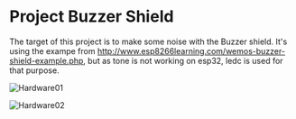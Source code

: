 # Project Buzzer Shield
The target of this project is to make some noise with the Buzzer shield. It's using the exampe from http://www.esp8266learning.com/wemos-buzzer-shield-example.php, but as tone is not working on esp32, ledc is used for that purpose.

![Hardware01](https://raw.githubusercontent.com/achildrenmile/IoTStuff/master/esp32_buzzershield/hw_pic_01.jpg "Picture 1")

![Hardware02](https://raw.githubusercontent.com/achildrenmile/IoTStuff/master/esp32_buzzershield/hw_pic_02.jpg "Picture 2")
